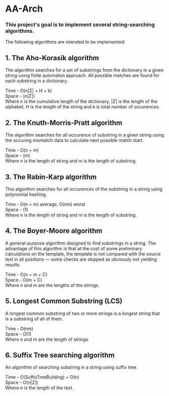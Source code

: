 # AA-Arch

### This project's goal is to implement several string-searching algorithms. 

The following algorithms are intended to be implemented:
## 1. The Aho-Korasik algorithm

The algorithm searches for a set of substrings from the dictionary in a given string using finite automaton approach. All possible matches are found for each substring in a dictionary.

Time - O(n|$\Sigma$| + H + k)\
Space - (n|$\Sigma$|)\
Where n is the cumulative length of the dictionary, |$\Sigma$| is the length of the alphabet, H is the length of the string and k is total number of occurences.

## 2. The Knuth-Morris-Pratt algorithm

The algorithm searches for all occurence of substring in a given string using the occuring mismatch data to calculate next possible match start.

Time - O(n + m)\
Space - (m)\
Where n is the length of string and m is the length of substring.

## 3. The Rabin-Karp algorithm

This algorithm searches for all occurences of the substring in a string using polynomial hashing.

Time - O(n + m) average, O(nm) worst\
Space - (1)\
Where n is the length of string and m is the length of substring.

## 4. The Boyer-Moore algorithm

A general-purpose algorithm designed to find substrings in a string. The advantage of this algorithm is that at the cost of some preliminary calculations on the template, the template is not compared with the source text in all positions — some 
checks are skipped as obviously not yielding results.

Time - O(n + m + C) \
Space - O(m + C) \
Where n and m are the lengths of the strings.

## 5. Longest Common Substring (LCS)

A longest common substring of two or more strings is a longest string that is a substring of all of them.

Time - O(nm)\
Space - O(1) \
Where n and m are the length of strings.

## 6. Suffix Tree searching algorithm

An algorithm of searching substring in a string using suffix tree.

Time - O(SuffixTreeBuilding) + O(n) \
Space - O(n|$\Sigma$|) \
Where n is the length of the text.

